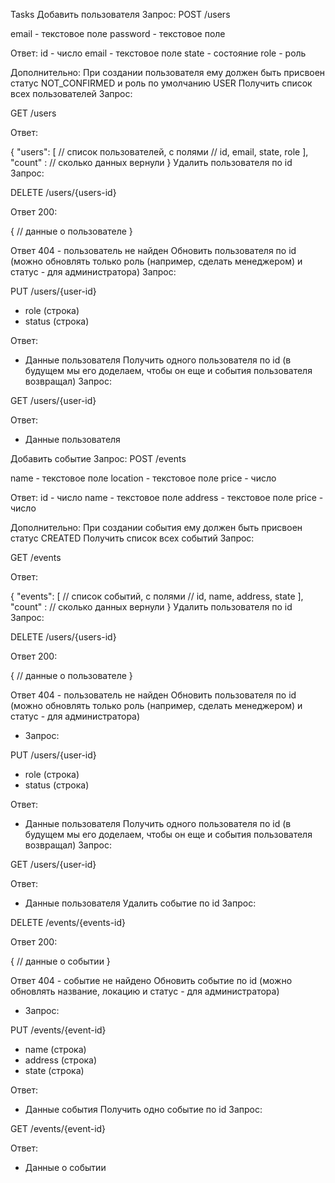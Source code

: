 Tasks
Добавить пользователя
Запрос:
POST /users

email - текстовое поле
password - текстовое поле

Ответ:
id - число
email - текстовое поле
state - состояние
role - роль

Дополнительно:
При создании пользователя ему должен быть присвоен статус NOT_CONFIRMED и роль по умолчанию USER
Получить список всех пользователей
Запрос:

GET /users

Ответ:

{
"users": [
// список пользователей, с полями
// id, email, state, role
],
"count" : // сколько данных вернули
}
Удалить пользователя по id
Запрос:

DELETE /users/{users-id}

Ответ 200:

{
// данные о пользователе
}

Ответ 404 - пользователь не найден
Обновить пользователя по id (можно обновлять только роль (например, сделать менеджером) и статус - для администратора)
Запрос:

PUT /users/{user-id}

- role (строка)
- status (строка)

Ответ:

- Данные пользователя
  Получить одного пользователя по id (в будущем мы его доделаем, чтобы он еще и события пользователя возвращал)
  Запрос:

GET /users/{user-id}

Ответ:

- Данные пользователя

Добавить событие
Запрос:
POST /events

name - текстовое поле
location - текстовое поле
price - число

Ответ:
id - число
name - текстовое поле
address - текстовое поле
price - число


Дополнительно:
При создании события ему должен быть присвоен статус CREATED
Получить список всех событий
Запрос:

GET /events

Ответ:

{
"events": [
// список событий, с полями
// id, name, address, state
],
"count" : // сколько данных вернули
}
Удалить пользователя по id
Запрос:

DELETE /users/{users-id}

Ответ 200:

{
// данные о пользователе
}

Ответ 404 - пользователь не найден
Обновить пользователя по id (можно обновлять только роль (например, сделать менеджером) и статус - для администратора)
- Запрос:

PUT /users/{user-id}

- role (строка)
- status (строка)

Ответ:

- Данные пользователя
  Получить одного пользователя по id (в будущем мы его доделаем, чтобы он еще и события пользователя возвращал)
  Запрос:

GET /users/{user-id}

Ответ:

- Данные пользователя
  Удалить событие по id
  Запрос:

DELETE /events/{events-id}

Ответ 200:

{
// данные о событии
}

Ответ 404 - событие не найдено
Обновить событие по id (можно обновлять название, локацию и статус - для администратора)
- Запрос:

PUT /events/{event-id}
- name (строка)
- address (строка)
- state (строка)

Ответ:

- Данные события
  Получить одно событие по id
  Запрос:

GET /events/{event-id}

Ответ:

- Данные о событии